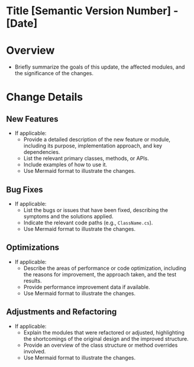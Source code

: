 # Title [Semantic Version Number] - [Date]
# Overview
- Briefly summarize the goals of this update, the affected modules, and the significance of the changes.

# Change Details
## New Features
- If applicable:
    - Provide a detailed description of the new feature or module, including its purpose, implementation approach, and key dependencies.
    - List the relevant primary classes, methods, or APIs.
    - Include examples of how to use it.
    - Use Mermaid format to illustrate the changes.

## Bug Fixes
- If applicable:
    - List the bugs or issues that have been fixed, describing the symptoms and the solutions applied.
    - Indicate the relevant code paths (e.g., `ClassName.cs`).
    - Use Mermaid format to illustrate the changes.

## Optimizations
- If applicable:
    - Describe the areas of performance or code optimization, including the reasons for improvement, the approach taken, and the test results.
    - Provide performance improvement data if available.
    - Use Mermaid format to illustrate the changes.

## Adjustments and Refactoring
- If applicable:
    - Explain the modules that were refactored or adjusted, highlighting the shortcomings of the original design and the improved structure.
    - Provide an overview of the class structure or method overrides involved.
    - Use Mermaid format to illustrate the changes.
